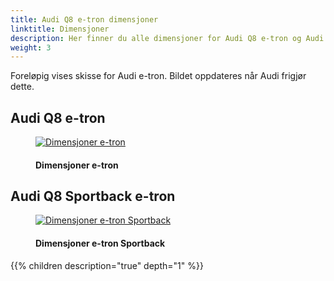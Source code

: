 ```yaml
---
title: Audi Q8 e-tron dimensjoner
linktitle: Dimensjoner
description: Her finner du alle dimensjoner for Audi Q8 e-tron og Audi Q8 e-tron Sportback. Bredde, høyde, dybde, +++
weight: 3
---
```

<!-- markdownlint-disable MD033 -->

Foreløpig vises skisse for Audi e-tron. Bildet oppdateres når Audi frigjør dette. 

## Audi Q8 e-tron

<figure>
    <a href="https://media.electrichasgoneaudi.net/multimedia/models/e-tron/dimensions/dimension.png">
        <img src="https://media.electrichasgoneaudi.net/multimedia/models/e-tron/dimensions/dimensions.png" alt="Dimensjoner e-tron" title="Dimensjoner e-tron">
    </a>
    <figcaption><h4>Dimensjoner e-tron</h4></figcaption>
</figure>

## Audi Q8 Sportback e-tron 

<figure>
    <a href="https://media.electrichasgoneaudi.net/multimedia/models/e-tron/dimensions/dimensionsb.png">
        <img src="https://media.electrichasgoneaudi.net/multimedia/models/e-tron/dimensions/dimensionsbs.png" alt="Dimensjoner e-tron Sportback" title="Dimensjoner e-tron Sportback">
    </a>
    <figcaption><h4>Dimensjoner e-tron Sportback</h4></figcaption>
</figure>

{{% children description="true" depth="1" %}}
